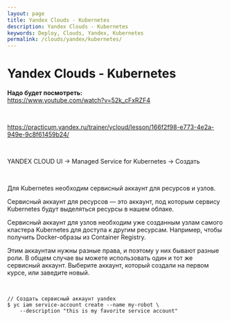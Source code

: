 ```yaml
---
layout: page
title: Yandex Clouds - Kubernetes
description: Yandex Clouds - Kubernetes
keywords: Deploy, Clouds, Yandex, Kubernetes
permalink: /clouds/yandex/kubernetes/
---
```


# Yandex Clouds - Kubernetes

**Надо будет посмотреть:**  
https://www.youtube.com/watch?v=52k_cFxRZF4

<br/>

https://practicum.yandex.ru/trainer/ycloud/lesson/166f2f98-e773-4e2a-949e-9c8f61459b24/

<br/>

YANDEX CLOUD UI -> Managed Service for Kubernetes -> Создать

<br/>

Для Kubernetes необходим сервисный аккаунт для ресурсов и узлов.

Сервисный аккаунт для ресурсов — это аккаунт, под которым сервису Kubernetes будут выделяться ресурсы в нашем облаке.

Сервисный аккаунт для узлов необходим уже созданным узлам самого кластера Kubernetes для доступа к другим ресурсам. Например, чтобы получить Docker-образы из Container Registry.

Этим аккаунтам нужны разные права, и поэтому у них бывают разные роли. В общем случае вы можете использовать один и тот же сервисный аккаунт. Выберите аккаунт, который создали на первом курсе, или заведите новый.

<br/>

```
// Создать сервисный аккаунт yandex
$ yc iam service-account create --name my-robot \
    --description "this is my favorite service account"
```
